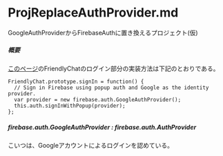# ProjReplaceAuthProvider.md
GoogleAuthProviderからFirebaseAuthに置き換えるプロジェクト(仮)

##### 概要
[このページ](https://qiita.com/st5757/items/9e651e8cffaa90681426)のFriendlyChatのログイン部分の実装方法は下記のとおりである。

```
FriendlyChat.prototype.signIn = function() {
  // Sign in Firebase using popup auth and Google as the identity provider.
  var provider = new firebase.auth.GoogleAuthProvider();
  this.auth.signInWithPopup(provider);
};
```

##### firebase.auth.GoogleAuthProvider : firebase.auth.AuthProvider
こいつは、Googleアカウントによるログインを認めている。
